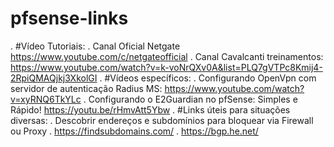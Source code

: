 # pfsense-links
.
#Vídeo Tutoriais:
.
Canal Oficial Netgate
https://www.youtube.com/c/netgateofficial
.
Canal Cavalcanti treinamentos:
https://www.youtube.com/watch?v=k-voNrQXv0A&list=PLQ7gVTPc8Kmij4-2RpiQMAQjkj3XkolGI
.
#Vídeos específicos:
.
Configurando OpenVpn com servidor de autenticação Radius MS:
https://www.youtube.com/watch?v=xyRNQ6TkYLc
.
Configurando o E2Guardian no pfSense: Simples e Rápido!
https://youtu.be/rHmvAtt5Ybw
.
#Links úteis para situações diversas:
.
Descobrir endereços e subdomínios para bloquear via Firewall ou Proxy
.
https://findsubdomains.com/
.
https://bgp.he.net/